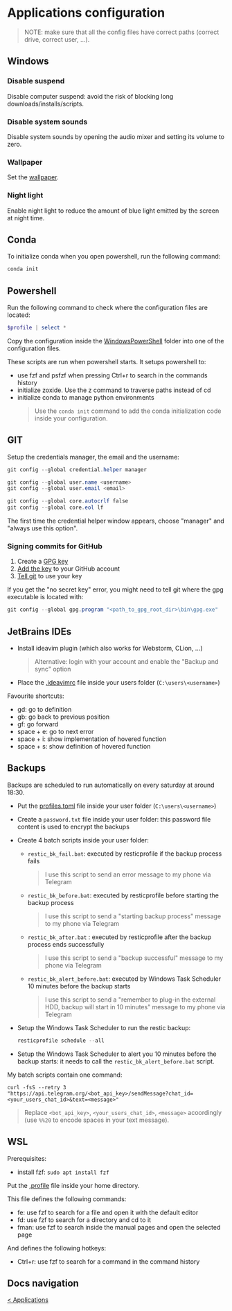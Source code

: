 # Applications configuration

> NOTE: make sure that all the config files have correct paths (correct drive, correct user, ...).

## Windows

### Disable suspend

Disable computer suspend: avoid the risk of blocking long downloads/installs/scripts.

### Disable system sounds

Disable system sounds by opening the audio mixer and setting its volume to zero.

### Wallpaper

Set the [wallpaper](configs/user/wallpaper.png).

### Night light

Enable night light to reduce the amount of blue light emitted by the screen at night time.

## Conda

To initialize conda when you open powershell, run the following command:

```powershell
conda init
```

## Powershell

Run the following command to check where the configuration files are located:

```powershell
$profile | select *
```

Copy the configuration inside the [WindowsPowerShell](configs/user/Documents/WindowsPowerShell) folder into one of the configuration files.

These scripts are run when powershell starts. It setups powershell to:

- use fzf and psfzf when pressing Ctrl+r to search in the commands history
- initialize zoxide. Use the z command to traverse paths instead of cd
- initialize conda to manage python environments
  > Use the `conda init` command to add the conda initialization code inside your configuration.

## GIT

Setup the credentials manager, the email and the username:

```powershell
git config --global credential.helper manager

git config --global user.name <username>
git config --global user.email <email>

git config --global core.autocrlf false
git config --global core.eol lf
```

The first time the credential helper window appears, choose "manager" and "always use this option".

### Signing commits for GitHub

1. Create a [GPG key](https://docs.github.com/en/authentication/managing-commit-signature-verification/generating-a-new-gpg-key)
2. [Add the key](https://docs.github.com/en/authentication/managing-commit-signature-verification/adding-a-gpg-key-to-your-github-account) to your GitHub account
3. [Tell git](https://docs.github.com/en/authentication/managing-commit-signature-verification/telling-git-about-your-signing-key) to use your key

If you get the "no secret key" error, you might need to tell git where the gpg executable is located with:

```powershell
git config --global gpg.program "<path_to_gpg_root_dir>\bin\gpg.exe"
```

## JetBrains IDEs

- Install ideavim plugin (which also works for Webstorm, CLion, ...)
  > Alternative: login with your account and enable the "Backup and sync" option
- Place the [.ideavimrc](configs/user/.ideavim) file inside your users folder (`C:\users\<username>`)

Favourite shortcuts:

- gd: go to definition
- gb: go back to previous position
- gf: go forward
- space + e: go to next error
- space + i: show implementation of hovered function
- space + s: show definition of hovered function

## Backups

Backups are scheduled to run automatically on every saturday at around 18:30.

- Put the [profiles.toml](configs/user/profiles.toml) file inside your user folder (`C:\users\<username>`)
- Create a `password.txt` file inside your user folder: this password file content is used to encrypt the backups
- Create 4 batch scripts inside your user folder:
  - `restic_bk_fail.bat`: executed by resticprofile if the backup process fails
    > I use this script to send an error message to my phone via Telegram
  - `restic_bk_before.bat`: executed by resticprofile before starting the backup process
    > I use this script to send a "starting backup process" message to my phone via Telegram
  - `restic_bk_after.bat` : executed by resticprofile after the backup process ends successfully
    > I use this script to send a "backup successful" message to my phone via Telegram
  - `restic_bk_alert_before.bat`: executed by Windows Task Scheduler 10 minutes before the backup starts
    > I use this script to send a "remember to plug-in the external HDD, backup will start in 10 minutes" message to my phone via Telegram
- Setup the Windows Task Scheduler to run the restic backup:

  ```powershell
  resticprofile schedule --all
  ```

- Setup the Windows Task Scheduler to alert you 10 minutes before the backup starts: it needs to call the `restic_bk_alert_before.bat` script.

My batch scripts contain one command:

```batch
curl -fsS --retry 3 "https://api.telegram.org/<bot_api_key>/sendMessage?chat_id=<your_users_chat_id>&text=<message>"
```

> Replace `<bot_api_key>`, `<your_users_chat_id>`, `<message>` acoordingly (use `%%20` to encode spaces in your text message).

## WSL

Prerequisites:

- install fzf: ```sudo apt install fzf```

Put the [.profile](configs/wsl/user/.profile) file inside your home directory.

This file defines the following commands:

- fe: use fzf to search for a file and open it with the default editor
- fd: use fzf to search for a directory and cd to it
- fman: use fzf to search inside the manual pages and open the selected page

And defines the following hotkeys:

- Ctrl+r: use fzf to search for a command in the command history

## Docs navigation

[< Applications](applications.md)

